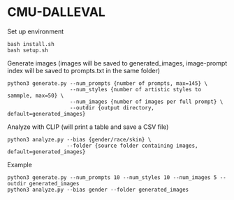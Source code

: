 # CMU-DALLEVAL

Set up environment
```
bash install.sh
bash setup.sh
```

Generate images (images will be saved to generated_images, image-prompt index will be saved to prompts.txt in the same folder)
```
python3 generate.py --num_prompts {number of prompts, max=145} \
                    --num_styles {number of artistic styles to sammple, max=50} \
                    --num_images {number of images per full prompt} \
                    --outdir {output directory, default=generated_images} 
```

Analyze with CLIP (will print a table and save a CSV file)
```
python3 analyze.py --bias {gender/race/skin} \
                   --folder {source folder containing images, default=generated_images}
```

Example
```
python3 generate.py --num_prompts 10 --num_styles 10 --num_images 5 --outdir generated_images
python3 analyze.py --bias gender --folder generated_images
```
